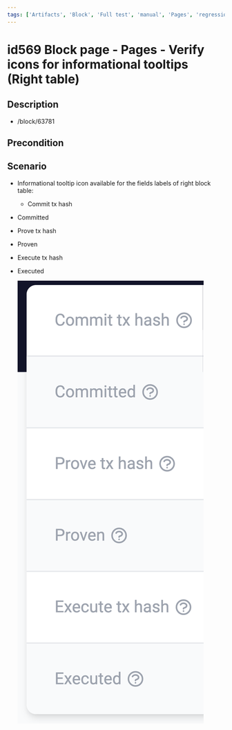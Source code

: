 ```yaml
---
tags: ['Artifacts', 'Block', 'Full test', 'manual', 'Pages', 'regression', 'Tooltip', 'Active']
---
```


# id569 Block page - Pages - Verify icons for informational tooltips (Right table)

## Description
  - /block/63781

## Precondition


## Scenario
- Informational tooltip icon available for the fields labels of right block table:
    - Commit tx hash
- Committed
- Prove tx hash
- Proven
- Execute tx hash
- Executed

  ![Screenshot](../../../../static/img/Pages/BlockPage/id569_1.png)